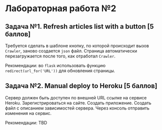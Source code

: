 # Лабораторная работа №2

## Задача №1. Refresh articles list with a button [5 баллов]

Требуется сделать в шаблоне кнопку, по которой происходит вызов `Crawler`, заново создается `json` файл. Страница автоматически перезагружается после того, как отработал `Crawler`.

Рекомендации: во `flask` использовать функцию `redirect(url_for('URL'))` для обновления страницы.

## Задача №2. Manual deploy to Heroku [5 баллов]

Сервер должен быть доступен по внешней URL ссылке на сервисе Heroku. Зарегистрироваться на сайте. Создать приложение. Создать файл с описанием зависимостей сервера. Через консоль отправить изменения на сервис.

Рекомендации: TBD
